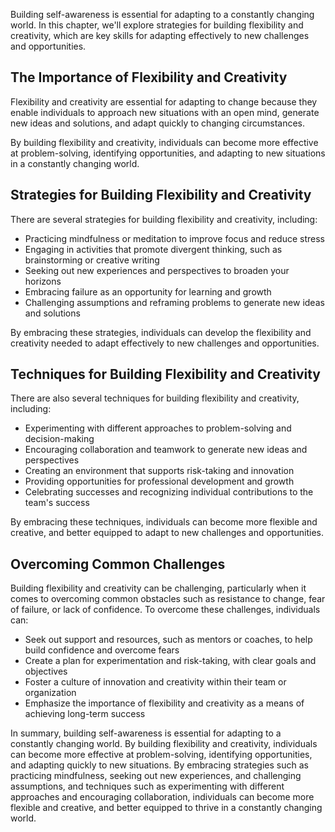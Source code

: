 
Building self-awareness is essential for adapting to a constantly changing world. In this chapter, we'll explore strategies for building flexibility and creativity, which are key skills for adapting effectively to new challenges and opportunities.

The Importance of Flexibility and Creativity
--------------------------------------------

Flexibility and creativity are essential for adapting to change because they enable individuals to approach new situations with an open mind, generate new ideas and solutions, and adapt quickly to changing circumstances.

By building flexibility and creativity, individuals can become more effective at problem-solving, identifying opportunities, and adapting to new situations in a constantly changing world.

Strategies for Building Flexibility and Creativity
--------------------------------------------------

There are several strategies for building flexibility and creativity, including:

* Practicing mindfulness or meditation to improve focus and reduce stress
* Engaging in activities that promote divergent thinking, such as brainstorming or creative writing
* Seeking out new experiences and perspectives to broaden your horizons
* Embracing failure as an opportunity for learning and growth
* Challenging assumptions and reframing problems to generate new ideas and solutions

By embracing these strategies, individuals can develop the flexibility and creativity needed to adapt effectively to new challenges and opportunities.

Techniques for Building Flexibility and Creativity
--------------------------------------------------

There are also several techniques for building flexibility and creativity, including:

* Experimenting with different approaches to problem-solving and decision-making
* Encouraging collaboration and teamwork to generate new ideas and perspectives
* Creating an environment that supports risk-taking and innovation
* Providing opportunities for professional development and growth
* Celebrating successes and recognizing individual contributions to the team's success

By embracing these techniques, individuals can become more flexible and creative, and better equipped to adapt to new challenges and opportunities.

Overcoming Common Challenges
----------------------------

Building flexibility and creativity can be challenging, particularly when it comes to overcoming common obstacles such as resistance to change, fear of failure, or lack of confidence. To overcome these challenges, individuals can:

* Seek out support and resources, such as mentors or coaches, to help build confidence and overcome fears
* Create a plan for experimentation and risk-taking, with clear goals and objectives
* Foster a culture of innovation and creativity within their team or organization
* Emphasize the importance of flexibility and creativity as a means of achieving long-term success

In summary, building self-awareness is essential for adapting to a constantly changing world. By building flexibility and creativity, individuals can become more effective at problem-solving, identifying opportunities, and adapting quickly to new situations. By embracing strategies such as practicing mindfulness, seeking out new experiences, and challenging assumptions, and techniques such as experimenting with different approaches and encouraging collaboration, individuals can become more flexible and creative, and better equipped to thrive in a constantly changing world.
